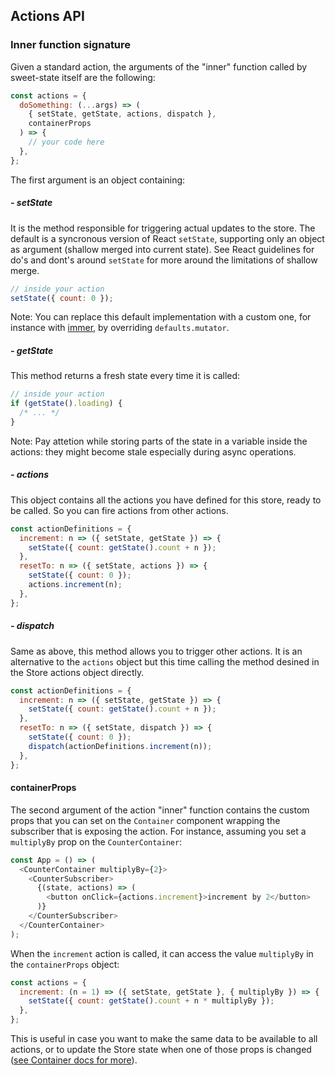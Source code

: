 ## Actions API

### Inner function signature

Given a standard action, the arguments of the "inner" function called by sweet-state itself are the following:

```js
const actions = {
  doSomething: (...args) => (
    { setState, getState, actions, dispatch },
    containerProps
  ) => {
    // your code here
  },
};
```

The first argument is an object containing:

##### - setState

It is the method responsible for triggering actual updates to the store. The default is a syncronous version of React `setState`, supporting only an object as argument (shallow merged into current state). See React guidelines for do's and dont's around `setState` for more around the limitations of shallow merge.

```js
// inside your action
setState({ count: 0 });
```

Note: You can replace this default implementation with a custom one, for instance with [immer](https://github.com/mweststrate/immer), by overriding `defaults.mutator`.

##### - getState

This method returns a fresh state every time it is called:

```js
// inside your action
if (getState().loading) {
  /* ... */
}
```

Note: Pay attetion while storing parts of the state in a variable inside the actions: they might become stale especially during async operations.

##### - actions

This object contains all the actions you have defined for this store, ready to be called. So you can fire actions from other actions.

```js
const actionDefinitions = {
  increment: n => ({ setState, getState }) => {
    setState({ count: getState().count + n });
  },
  resetTo: n => ({ setState, actions }) => {
    setState({ count: 0 });
    actions.increment(n);
  },
};
```

##### - dispatch

Same as above, this method allows you to trigger other actions. It is an alternative to the `actions` object but this time calling the method desined in the Store actions object directly.

```js
const actionDefinitions = {
  increment: n => ({ setState, getState }) => {
    setState({ count: getState().count + n });
  },
  resetTo: n => ({ setState, dispatch }) => {
    setState({ count: 0 });
    dispatch(actionDefinitions.increment(n));
  },
};
```

#### containerProps

The second argument of the action "inner" function contains the custom props that you can set on the `Container` component wrapping the subscriber that is exposing the action. For instance, assuming you set a `multiplyBy` prop on the `CounterContainer`:

```js
const App = () => (
  <CounterContainer multiplyBy={2}>
    <CounterSubscriber>
      {(state, actions) => (
        <button onClick={actions.increment}>increment by 2</button>
      )}
    </CounterSubscriber>
  </CounterContainer>
);
```

When the `increment` action is called, it can access the value `multiplyBy` in the `containerProps` object:

```js
const actions = {
  increment: (n = 1) => ({ setState, getState }, { multiplyBy }) => {
    setState({ count: getState().count + n * multiplyBy });
  },
};
```

This is useful in case you want to make the same data to be available to all actions, or to update the Store state when one of those props is changed ([see Container docs for more](../advanced/container.md)).
